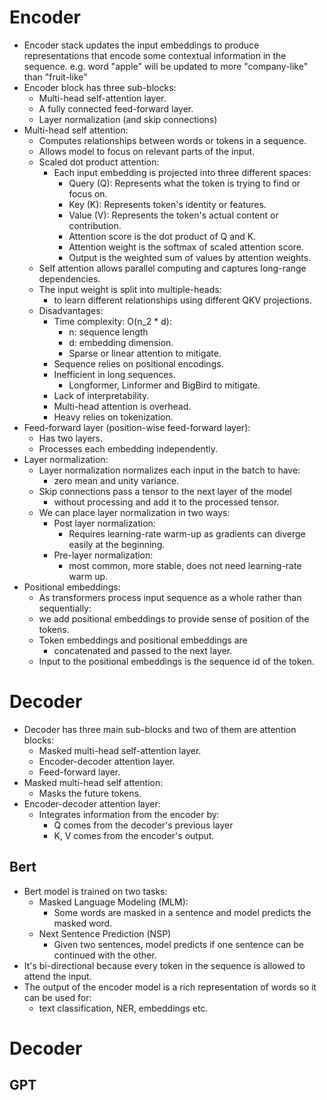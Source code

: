 # Encoder
- Encoder stack updates the input embeddings to produce representations
that encode some contextual information in the sequence.
e.g. word "apple" will be updated to more "company-like" than "fruit-like"
- Encoder block has three sub-blocks:
  - Multi-head self-attention layer.
  - A fully connected feed-forward layer.
  - Layer normalization (and skip connections)
- Multi-head self attention:
  - Computes relationships between words or tokens in a sequence.
  - Allows model to focus on relevant parts of the input.
  - Scaled dot product attention:
    - Each input embedding is projected into three different spaces:
      - Query (Q): Represents what the token is trying to find or focus on.
      - Key (K): Represents token's identity or features.
      - Value (V): Represents the token's actual content or contribution.
      - Attention score is the dot product of Q and K.
      - Attention weight is the softmax of scaled attention score.
      - Output is the weighted sum of values by attention weights.
  - Self attention allows parallel computing and captures long-range dependencies.
  - The input weight is split into multiple-heads:
    - to learn different relationships using different QKV projections.
  - Disadvantages:
    - Time complexity: O(n_2 * d):
      - n: sequence length
      - d: embedding dimension.
      - Sparse or linear attention to mitigate.
    - Sequence relies on positional encodings.
    - Inefficient in long sequences.
      - Longformer, Linformer and BigBird to mitigate.
    - Lack of interpretability.
    - Multi-head attention is overhead.
    - Heavy relies on tokenization.
- Feed-forward layer (position-wise feed-forward layer):
  - Has two layers.
  - Processes each embedding independently.
- Layer normalization:
  - Layer normalization normalizes each input in the batch to have:
    - zero mean and unity variance.
  - Skip connections pass a tensor to the next layer of the model
    - without processing and add it to the processed tensor.
  - We can place layer normalization in two ways:
    - Post layer normalization:
      - Requires learning-rate warm-up as gradients can diverge easily at the beginning.
    - Pre-layer normalization:
      - most common, more stable, does not need learning-rate warm up.
- Positional embeddings:
  - As transformers process input sequence as a whole rather than sequentially:
  - we add positional embeddings to provide sense of position of the tokens.
  - Token embeddings and positional embeddings are
    - concatenated and passed to the next layer.
  - Input to the positional embeddings is the sequence id of the token.
# Decoder
- Decoder has three main sub-blocks and two of them are attention blocks:
  - Masked multi-head self-attention layer.
  - Encoder-decoder attention layer.
  - Feed-forward layer.
- Masked multi-head self attention:
  - Masks the future tokens.
- Encoder-decoder attention layer:
  - Integrates information from the encoder by:
    - Q comes from the decoder's previous layer
    - K, V comes from the encoder's output.
## Bert
- Bert model is trained on two tasks:
  - Masked Language Modeling (MLM):
    - Some words are masked in a sentence and model predicts the masked word.
  - Next Sentence Prediction (NSP)
    - Given two sentences, model predicts if one sentence can be continued with the other.
- It's bi-directional because every token in the sequence is allowed to attend the input.
- The output of the encoder model is a rich representation of words so it can be used for:
  - text classification, NER, embeddings etc.

# Decoder
## GPT